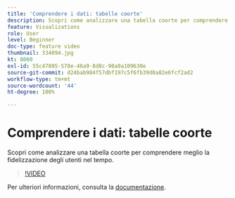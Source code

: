 ```yaml
---
title: 'Comprendere i dati: tabelle coorte'
description: Scopri come analizzare una tabella coorte per comprendere meglio la fidelizzazione degli utenti nel tempo.
feature: Visualizations
role: User
level: Beginner
doc-type: feature video
thumbnail: 334094.jpg
kt: 8060
exl-id: 55c47805-578e-46a9-8d8c-90a9a109630e
source-git-commit: d24bab984f57dbf197c5f6fb39d0a82e6fcf2ad2
workflow-type: tm+mt
source-wordcount: '44'
ht-degree: 100%

---
```


# Comprendere i dati: tabelle coorte

Scopri come analizzare una tabella coorte per comprendere meglio la fidelizzazione degli utenti nel tempo.

>[!VIDEO](https://video.tv.adobe.com/v/3415664/?quality=12&learn=on&captions=ita)

Per ulteriori informazioni, consulta la [documentazione](https://experienceleague.adobe.com/docs/analytics/analyze/analysis-workspace/visualizations/cohort-table/cohort-analysis.html?lang=it).
